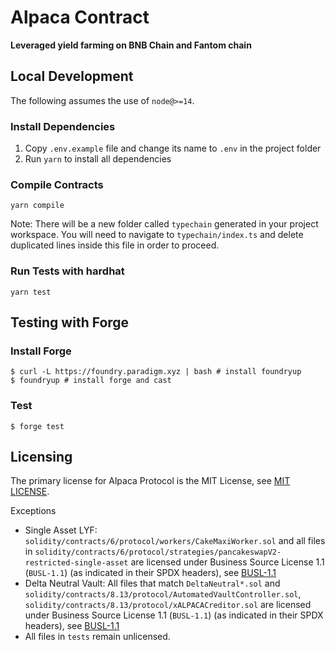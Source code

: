 # Alpaca Contract

**Leveraged yield farming on BNB Chain and Fantom chain**

## Local Development
The following assumes the use of `node@>=14`.  
### Install Dependencies
 1. Copy `.env.example` file and change its name to `.env` in the project folder
 2. Run `yarn` to install all dependencies
### Compile Contracts
`yarn compile`

Note: There will be a new folder called `typechain` generated in your project workspace. You will need to navigate to `typechain/index.ts` and delete duplicated lines inside this file in order to proceed.
### Run Tests with hardhat
`yarn test`

## Testing with Forge
### Install Forge

```
$ curl -L https://foundry.paradigm.xyz | bash # install foundryup
$ foundryup # install forge and cast
```

### Test
```
$ forge test
```

## Licensing
The primary license for Alpaca Protocol is the MIT License, see [MIT LICENSE](https://github.com/alpaca-finance/bsc-alpaca-contract/blob/main/LICENSE).

Exceptions
- Single Asset LYF: `solidity/contracts/6/protocol/workers/CakeMaxiWorker.sol` and all files in `solidity/contracts/6/protocol/strategies/pancakeswapV2-restricted-single-asset` are licensed under Business Source License 1.1 (`BUSL-1.1`) (as indicated in their SPDX headers), see [BUSL-1.1](https://github.com/alpaca-finance/bsc-alpaca-contract/blob/main/LICENSE_BUSL-1.1)
- Delta Neutral Vault: All files that match `DeltaNeutral*.sol` and `solidity/contracts/8.13/protocol/AutomatedVaultController.sol`, `solidity/contracts/8.13/protocol/xALPACACreditor.sol` are licensed under Business Source License 1.1 (`BUSL-1.1`) (as indicated in their SPDX headers), see [BUSL-1.1](https://github.com/alpaca-finance/bsc-alpaca-contract/blob/main/LICENSE_BUSL-1.1)
- All files in `tests` remain unlicensed.